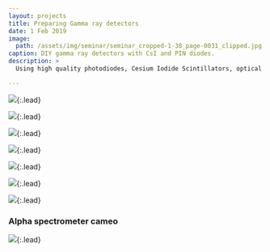 ```yaml
---
layout: projects
title: Preparing Gamma ray detectors
date: 1 Feb 2019
image:  
  path: /assets/img/seminar/seminar_cropped-1-38_page-0031_clipped.jpg
caption: DIY gamma ray detectors with CsI and PIN diodes.
description: >
  Using high quality photodiodes, Cesium Iodide Scintillators, optical grease, and TiO2 paint/Teflon tape to make gamma datectors

---
```




![](/assets/img/seminar/seminar_cropped-1-38_page-0031.jpg){:.lead}


![](/assets/img/seminar/seminar_cropped-1-38_page-0032.jpg){:.lead}

![](/assets/img/seminar/seminar_cropped-1-38_page-0033.jpg){:.lead}

![](/assets/img/seminar/seminar_cropped-1-38_page-0034.jpg){:.lead}

![](/assets/img/seminar/seminar_cropped-1-38_page-0035.jpg){:.lead}

![](/assets/img/seminar/seminar_cropped-1-38_page-0036.jpg){:.lead}

![](/assets/img/seminar/seminar_cropped-1-38_page-0037.jpg){:.lead}

### Alpha spectrometer cameo

![](/assets/img/seminar/seminar_cropped-1-38_page-0012.jpg){:.lead}

